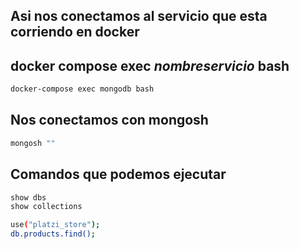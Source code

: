 
## Asi nos conectamos al servicio que esta corriendo en docker
## docker compose exec _nombreservicio_ bash
```sh
docker-compose exec mongodb bash
```

## Nos conectamos con mongosh
```sh
mongosh ""
```

## Comandos que podemos ejecutar
```sh
show dbs
show collections
```

```sh
use("platzi_store");
db.products.find();
```